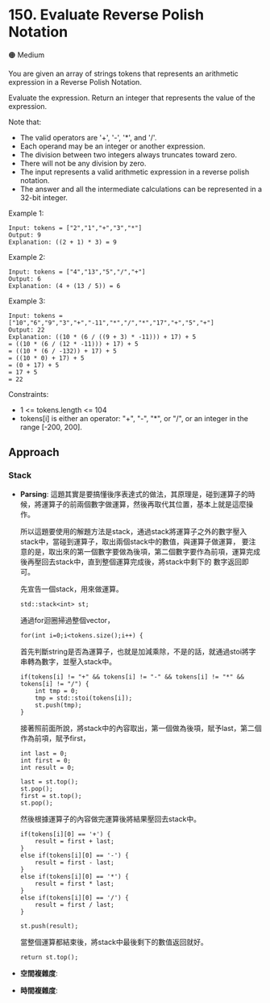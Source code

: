 # 150. Evaluate Reverse Polish Notation

🟠 Medium

You are given an array of strings tokens that represents an arithmetic expression in a Reverse Polish Notation.

Evaluate the expression. Return an integer that represents the value of the expression.

Note that:
- The valid operators are '+', '-', '*', and '/'.
- Each operand may be an integer or another expression.
- The division between two integers always truncates toward zero.
- There will not be any division by zero.
- The input represents a valid arithmetic expression in a reverse polish notation.
- The answer and all the intermediate calculations can be represented in a 32-bit integer.

Example 1:
```
Input: tokens = ["2","1","+","3","*"]
Output: 9
Explanation: ((2 + 1) * 3) = 9
```

Example 2:
```
Input: tokens = ["4","13","5","/","+"]
Output: 6
Explanation: (4 + (13 / 5)) = 6
```

Example 3:
```
Input: tokens = ["10","6","9","3","+","-11","*","/","*","17","+","5","+"]
Output: 22
Explanation: ((10 * (6 / ((9 + 3) * -11))) + 17) + 5
= ((10 * (6 / (12 * -11))) + 17) + 5
= ((10 * (6 / -132)) + 17) + 5
= ((10 * 0) + 17) + 5
= (0 + 17) + 5
= 17 + 5
= 22
```

Constraints:
- 1 <= tokens.length <= 104
- tokens[i] is either an operator: "+", "-", "*", or "/", or an integer in the range [-200, 200].

## Approach
### Stack
- **Parsing**: 
    這題其實是要搞懂後序表達式的做法，其原理是，碰到運算子的時候，將運算子的前兩個數字做運算，然後再取代其位置，基本上就是這麼操作。

    所以這題要使用的解題方法是stack，通過stack將運算子之外的數字壓入stack中，當碰到運算子，取出兩個stack中的數值，與運算子做運算，
    要注意的是，取出來的第一個數字要做為後項，第二個數字要作為前項，運算完成後再壓回去stack中，直到整個運算完成後，將stack中剩下的
    數字返回即可。

    先宣告一個stack，用來做運算。
    ```
    std::stack<int> st;
    ```

    通過for迴圈掃過整個vector，
    ```
    for(int i=0;i<tokens.size();i++) {
    ```

    首先判斷string是否為運算子，也就是加減乘除，不是的話，就通過stoi將字串轉為數字，並壓入stack中。
    ```
    if(tokens[i] != "+" && tokens[i] != "-" && tokens[i] != "*" && tokens[i] != "/") {
        int tmp = 0;
        tmp = std::stoi(tokens[i]);
        st.push(tmp);
    }
    ```

    接著照前面所說，將stack中的內容取出，第一個做為後項，賦予last，第二個作為前項，賦予first，
    ```
    int last = 0;
    int first = 0;
    int result = 0;

    last = st.top();
    st.pop();
    first = st.top();
    st.pop();
    ```

    然後根據運算子的內容做完運算後將結果壓回去stack中。
    ```
    if(tokens[i][0] == '+') {
        result = first + last;
    }
    else if(tokens[i][0] == '-') {
        result = first - last;
    }
    else if(tokens[i][0] == '*') {
        result = first * last;
    }
    else if(tokens[i][0] == '/') {
        result = first / last;
    }

    st.push(result);
    ```

    當整個運算都結束後，將stack中最後剩下的數值返回就好。
    ```
    return st.top();
    ```
- **空間複雜度**: 
- **時間複雜度**: 